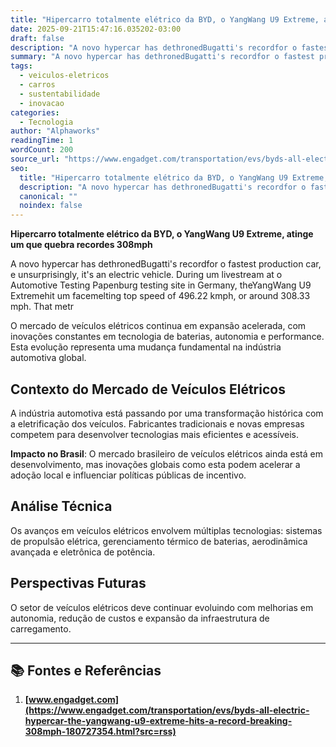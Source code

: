```yaml
---
title: "Hipercarro totalmente elétrico da BYD, o YangWang U9 Extreme, atinge um que quebra recordes 308mph"
date: 2025-09-21T15:47:16.035202-03:00
draft: false
description: "A novo hypercar has dethronedBugatti's recordfor o fastest production car, e unsurprisingly, it's an electric vehicle. During um livestream at o Automotive T..."
summary: "A novo hypercar has dethronedBugatti's recordfor o fastest production car, e unsurprisingly, it's an electric vehicle. During um livestream at o Automotive T..."
tags:
  - veiculos-eletricos
  - carros
  - sustentabilidade
  - inovacao
categories:
  - Tecnologia
author: "Alphaworks"
readingTime: 1
wordCount: 200
source_url: "https://www.engadget.com/transportation/evs/byds-all-electric-hypercar-the-yangwang-u9-extreme-hits-a-record-breaking-308mph-180727354.html?src=rss"
seo:
  title: "Hipercarro totalmente elétrico da BYD, o YangWang U9 Extreme, atinge um que quebra recordes 308mph"
  description: "A novo hypercar has dethronedBugatti's recordfor o fastest production car, e unsurprisingly, it's an electric vehicle. During um livestream at o Automotive T..."
  canonical: ""
  noindex: false
---
```


**Hipercarro totalmente elétrico da BYD, o YangWang U9 Extreme, atinge um que quebra recordes 308mph**

A novo hypercar has dethronedBugatti's recordfor o fastest production car, e unsurprisingly, it's an electric vehicle. During um livestream at o Automotive Testing Papenburg testing site in Germany, theYangWang U9 Extremehit um facemelting top speed of 496.22 kmph, or around 308.33 mph. That metr

O mercado de veículos elétricos continua em expansão acelerada, com inovações constantes em tecnologia de baterias, autonomia e performance. Esta evolução representa uma mudança fundamental na indústria automotiva global.

## Contexto do Mercado de Veículos Elétricos

A indústria automotiva está passando por uma transformação histórica com a eletrificação dos veículos. Fabricantes tradicionais e novas empresas competem para desenvolver tecnologias mais eficientes e acessíveis.

**Impacto no Brasil**: O mercado brasileiro de veículos elétricos ainda está em desenvolvimento, mas inovações globais como esta podem acelerar a adoção local e influenciar políticas públicas de incentivo.

## Análise Técnica

Os avanços em veículos elétricos envolvem múltiplas tecnologias: sistemas de propulsão elétrica, gerenciamento térmico de baterias, aerodinâmica avançada e eletrônica de potência.

## Perspectivas Futuras

O setor de veículos elétricos deve continuar evoluindo com melhorias em autonomia, redução de custos e expansão da infraestrutura de carregamento.

---

## 📚 Fontes e Referências

1. **[www.engadget.com](https://www.engadget.com/transportation/evs/byds-all-electric-hypercar-the-yangwang-u9-extreme-hits-a-record-breaking-308mph-180727354.html?src=rss)**
